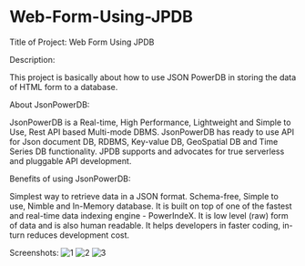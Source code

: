 # Web-Form-Using-JPDB
Title of Project: Web Form Using JPDB

Description: 

This project is basically about how to use JSON PowerDB in storing the data of HTML form to a database.

About JsonPowerDB:

JsonPowerDB is a Real-time, High Performance, Lightweight and Simple to Use, Rest API based Multi-mode DBMS. JsonPowerDB has ready to use API for Json document DB, RDBMS, Key-value DB, GeoSpatial DB and Time Series DB functionality. JPDB supports and advocates for true serverless and pluggable API development.

Benefits of using JsonPowerDB:

Simplest way to retrieve data in a JSON format.
Schema-free, Simple to use, Nimble and In-Memory database.
It is built on top of one of the fastest and real-time data indexing engine - PowerIndeX.
It is low level (raw) form of data and is also human readable.
It helps developers in faster coding, in-turn reduces development cost.

Screenshots:
![1](https://user-images.githubusercontent.com/57653552/133936303-39668a42-6c99-4f6b-a7fe-c044b3b1d05a.PNG)
![2](https://user-images.githubusercontent.com/57653552/133936305-15d6da61-9299-4e7e-9a16-a1abab30a34b.PNG)
![3](https://user-images.githubusercontent.com/57653552/133936306-e59524bd-3187-4795-97fa-65c69dba99da.PNG)


